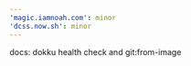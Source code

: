 ```yaml
---
'magic.iamnoah.com': minor
'dcss.now.sh': minor
---
```


docs: dokku health check and git:from-image
